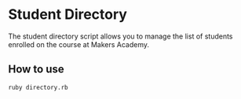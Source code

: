 Student Directory
=================

The student directory script allows you to manage
the list of students enrolled on the course at 
Makers Academy.

How to use
----------

```shell
ruby directory.rb
```